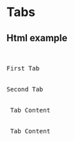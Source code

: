 # Tabs
##  Html example
<pre><div class="tab-set">
  <div class="tab" data-tab-related="first">First Tab</div>
  <div class="tab" data-tab-related="second">Second Tab</div>
  <div class="tab-content-item" data-tab-related="first"> Tab Content</div>
  <div class="tab-content-item" data-tab-related="second"> Tab Content</div>
</div></pre>
